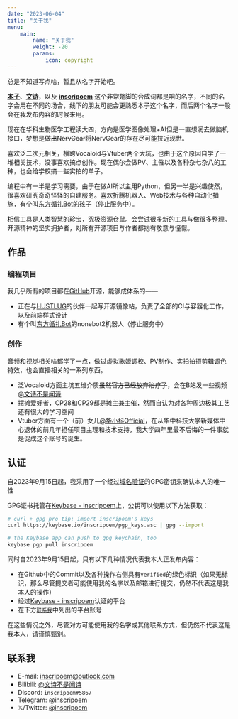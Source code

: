 ```yaml
---
date: "2023-06-04"
title: "关于我"
menu:
    main:
        name: "关于我"
        weight: -20
        params:
            icon: copyright
---
```


总是不知道写点啥，暂且从名字开始吧。

**<u>本子</u>**、**<u>文诗</u>**，以及 **<u>inscripoem</u>** 这个非常蹩脚的合成词都是咱的名字，不同的名字会用在不同的场合，线下的朋友可能会更熟悉本子这个名字，而后两个名字一般会在我发布内容的时候来用。

现在在华科生物医学工程读大四，方向是医学图像处理+AI但是一直想润去做脑机接口，梦想是~~做出NervGear~~将NervGear的存在尽可能拉近现世。

喜欢泛二次元相关，横跨Vocaloid与Vtuber两个大坑，也由于这个原因自学了一堆相关技术，没事喜欢搞点创作。现在偶尔会做PV、主催以及各种杂七杂八的工种，也会给学校搞一些实拍的单子。

编程中有一半是学习需要，由于在做AI所以主用Python，但另一半是兴趣使然，很喜欢研究奇奇怪怪的自建服务。喜欢折腾机器人、Web技术与各种自动化措施，有个叫[东方循礼Bot](https://github.com/inscripoem/XunliBot)的孩子（停止服务中）。

相信工具是人类智慧的珍宝，究极资源仓鼠。会尝试很多新的工具与做很多整理。开源精神的坚实拥护者，对所有开源项目与作者都抱有敬意与憧憬。

## 作品
### 编程项目
我几乎所有的项目都在[GitHub](https://github.com/inscripoem)开源，能够成体系的——
- 正在与[HUSTLUG](https://github.com/HUSTLUG)的伙伴一起写开源镜像站，负责了全部的CI与容器化工作，以及前端样式设计
- 有个叫[东方循礼Bot](https://github.com/inscripoem/XunliBot)的nonebot2机器人（停止服务中）

### 创作
音频和视觉相关啥都学了一点，做过虚拟歌姬调校、PV制作、实拍拍摄剪辑调色特效，也会直播相关的一系列东西。
- 泛Vocaloid方面主坑五维介质~~虽然官方已经放弃治疗了~~，会在B站发一些视频[@文诗不是闻诗](https://space.bilibili.com/4134451)
- 摆摊爱好者，CP28和CP29都是摊主兼主催，然而自认为对各种周边极其工艺还有很大的学习空间
- Vtuber方面有一个（前）女儿[@华小科Official](https://space.bilibili.com/672455305)，在从华中科技大学新媒体中心退休的前几年担任项目主理和技术支持，我大学四年里最不后悔的一件事就是促成这个账号的诞生。

## 认证
自2023年9月15日起，我采用了一个经过[域名验证](https://keybase.io/inscripoem/sigchain#3b0458d81d79a7ae42085ca97a40b746326c40269c3171d2f4463ab8a0efb0090f)的GPG密钥来确认本人的唯一性  

GPG证书托管在[Keybase - inscripoem](https://keybase.io/inscripoem)上，公钥可以使用以下方法获取：

```bash
# curl + gpg pro tip: import inscripoem's keys
curl https://keybase.io/inscripoem/pgp_keys.asc | gpg --import

# the Keybase app can push to gpg keychain, too
keybase pgp pull inscripoem
```

同时自2023年9月15日起，只有以下几种情况代表我本人正发布内容：
- 在Github中的Commit以及各种操作右侧具有`Verified`的绿色标识（如果无标识，那么尽管提交者可能使用我的名字以及邮箱进行提交，仍然不代表这是我本人的操作）
- 经过[Keybase - inscripoem](https://keybase.io/inscripoem)认证的平台
- 在下方[`联系我`](./#联系我)中列出的平台账号

在这些情况之外，尽管对方可能使用我的名字或其他联系方式，但仍然不代表这是我本人，请谨慎甄别。

## 联系我
- E-mail: [inscripoem@outlook.com](mailto:inscripoem@outlook.com)
- Bilibili: [@文诗不是闻诗](https://space.bilibili.com/4134451)
- Discord: `inscripoem#5867`
- Telegram: [@inscripoem](https://t.me/inscripoem)
- 𝕏/Twitter: [@inscripoem](https://twitter.com/inscripoem)
